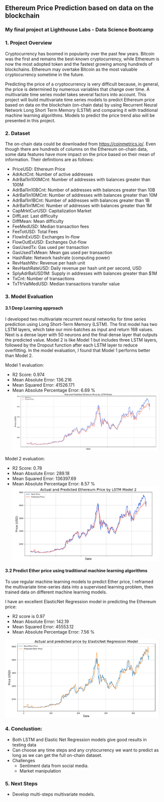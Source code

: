 ## Ethereum Price Prediction based on data on the blockchain
### My final project at Lighthouse Labs - Data Science Bootcamp

### 1. Project Overview

Cryptocurrency has boomed in popularity over the past few years. Bitcoin was the first and remains the best-known cryptocurrency, while Ethereum is now the most adopted token and the fastest growing among hundreds of blockchains. Ethereum may overtake Bitcoin as the most valuable cryptocurrency sometime in the future. 

Predicting the price of a cryptocurrency is very difficult because, in general, the price is determined by numerous variables that change over time. A multivariate time series model takes several factors into account. This project will build multivariate time series models to predict Ethereum price based on data on the blockchain (on-chain data) by using Recurrent Neural Network Long Short Term Memory (LSTM) and comparing it with traditional machine learning algorithms. Models to predict the price trend also will be presented in this project.

### 2. Dataset

The on-chain data could be downloaded from https://coinmetrics.io/. 
Even though there are hundreds of columns on the Ethereum on-chain data, some data features have more impact on the price based on their mean of information. Their definitions are as follows:
- PriceUSD: Ethereum Price
- AdrActCnt: Number of active addresses
- AdrBal1in100MCnt: Number of addresses with balances greater than 100M 
- AdrBal1in10BCnt: Number of addresses with balances greater than 10B 
- AdrBal1in10MCnt: Number of addresses with balances greater than 10M 
- AdrBal1in1BCnt: Number of addresses with balances greater than 1B
- AdrBal1in1MCnt: Number of addresses with balances greater than 1M
- CapMrktCurUSD: Capitalization Market
- DiffLast: Last difficulty
- DiffMean: Mean difficulty
- FeeMedUSD: Median transaction fees
- FeeTotUSD: Total Fees
- FlowInExUSD: Exchanges In-flow
- FlowOutExUSD: Exchanges Out-flow
- GasUsedTx: Gas used per transaction
- GasUsedTxMean: Mean gas used per transaction
- HashRate: Network hashrate (computing power)
- RevHashNtv: Revenue per hash unit
- RevHashRateUSD: Daily revenue per hash unit per second, USD
- SplyAdrBalUSD1M: Supply in addresses with balances greater than $1M
- TxCnt: Number of transactions
- TxTfrValMedUSD: Median transactions transfer value

### 3. Model Evaluation
#### 3.1 Deep Learning approach
I developed two multivariate recurrent neural networks for time series prediction using Long Short-Term Memory (LSTM). The first model has two LSTM layers, which take our mini-batches as input and return 168 values. Next is a dense layer with 50 neurons and the final dense layer that outputs the predicted value. Model 2 is like Model 1 but includes three LSTM layers, followed by the Dropout function after each LSTM layer to reduce overfitting. In the model evaluation, I found that Model 1 performs better than Model 2.

Model 1 evaluation:
  - R2 Score:  0.974
  - Mean Absolute Error:  136.216
  - Mean Squared Error:  41526.171
  - Mean Absolute Percentage Error: 6.69 %
![](images/LSTM.PNG)
 
Model 2 evaluation: 
- R2 Score:  0.78
- Mean Absolute Error:  289.18
- Mean Squared Error:  136397.69
- Mean Absolute Percentage Error: 8.57 %
![](images/LSTM_2.PNG)

#### 3.2 Predict Ether price using traditional machine learning algorithms
To use regular machine learning models to predict Ether price, I reframed the multivariate time-series data into a supervised learning problem, then trained data on different machine learning models.

I have an excellent ElasticNet Regression model in predicting the Ethereum price:
  - R2 score is 0.97
  - Mean Absolute Error: 142.19
  - Mean Squared Error: 45553.12
  - Mean Absolute Percentage Error: 7.56 %

  ![](images/ElasticNet.PNG)

### 4. Conclustion:
- Both LSTM and Elastic Net Regression models give good results in testing data
- Can choose any time steps and any crytocurrency we want to predict as long as we can get the full on-chain dataset.
- Challenges
  - Sentiment data from social media.
  - Market manipulation
 
### 5. Next Steps
- Develop multi-steps multivariate models.
